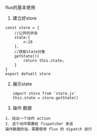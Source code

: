 flux的基本使用

1. 建立好store

```
const store = {
	//公共的状态
	state:{
		n:10
	},
	//获取state对象
	getState(){
		return this.state;
	}
}
export defualt store
```

2. 展示state

   ```
   import store from 'store.js'
   this.state = store.getState()
   ```

3. 操作 数据

```
1. 给出一个动作 action
2. 这个动作需要给 fispatcher 发送
操作数据的话，需要使用 flux 的 dipatch 进行

```

